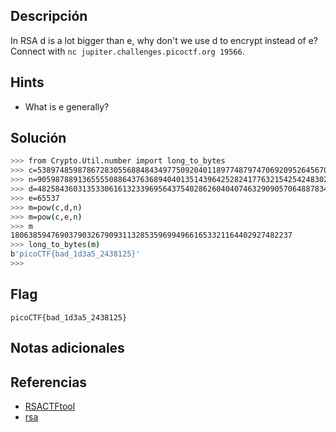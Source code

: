 ## Descripción
In RSA d is a lot bigger than e, why don't we use d to encrypt instead of e? Connect with `nc jupiter.challenges.picoctf.org 19566`.


## Hints
+ What is e generally?


## Solución

``` bash
>>> from Crypto.Util.number import long_to_bytes
>>> c=53897485987867283055688484349775092040118977487974706920952645670639065278530512500191881169416673772720429840435047607639696226744023403115040263044817782214767265847300117481644093547156744047880835121788954082827324284178444837767927394993439826961031959609896168255694158037285590974210468038862090306055
>>> n=90598788913655550886437636894040135143964252824177632154254248302419216434013061350341350288931521949414244555865998175285708016763130926515545491343060968676546267531788750947682068853526059779295793595157851362288140075496748430314832042064038869246681520602058607601748774667938105141213780747780787343909
>>> d=48258436031353306161323396956437540286260404074632909057064887834187595198055479479974155015278552569267770316015779335353293271849247562655159338347725936273669220650243183372721275454456726346227955305611610649247901934439609566913043295861590282088541432022486631316207957974171748071227085358657239682401
>>> e=65537
>>> m=pow(c,d,n)
>>> m=pow(c,e,n)
>>> m
180638594769037903267909311328535969949661653321164402927482237
>>> long_to_bytes(m)
b'picoCTF{bad_1d3a5_2438125}'
>>> 


```


## Flag
``` picoCTF{bad_1d3a5_2438125} ```


## Notas adicionales




## Referencias
+ [RSACTFtool](https://github.com/RsaCtfTool/RsaCtfTool)
+ [rsa](https://simple.wikipedia.org/wiki/RSA_algorithm)